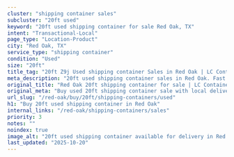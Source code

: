 ```yaml
---
cluster: "shipping container sales"
subcluster: "20ft used"
keyword: "20ft used shipping container for sale Red Oak, TX"
intent: "Transactional-Local"
page_type: "Location-Product"
city: "Red Oak, TX"
service_type: "shipping container"
condition: "Used"
size: "20ft"
title_tag: "20ft Z9j Used shipping container Sales in Red Oak | LC Container"
meta_description: "20ft used shipping container sales in Red Oak. Fast delivery, competitive pricing. Serving shipping containers area. Quote ID: 5HL. Call (214) 524-4168 for your free quote today."
original_title: "Red Oak 20ft shipping container for sale | LC Container"
original_meta: "Buy used 20ft shipping container sale with local delivery in Red Oak, TX. LC Container — local Since 2003. Request a fast quote today."
url_slug: "/red-oak/buy/20ft/shipping-containers/used"
h1: "Buy 20ft used shipping container in Red Oak"
internal_links: "/red-oak/shipping-containers/sales"
priority: 3
notes: ""
noindex: true
image_alt: "20ft used shipping container available for delivery in Red Oak"
last_updated: "2025-10-20"
---
```


<!-- TODO: Add unique city/inventory copy, images, and internal links here. -->
